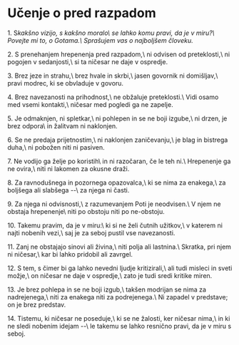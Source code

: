 # Učenje o pred razpadom

<span class="verseref">1.</span>
<span class="dropcap">S</span>*kakšno vizijo, s kakšno moralo\\
se lahko komu pravi, da je v miru?\\
Povejte mi to, o Gotama.\\
Sprašujem vas o najboljšem človeku.*

<span class="verseref">2.</span>
S prenehanjem hrepenenja pred razpadom,\\
ni odvisen od preteklosti,\\
ni pogojen v sedanjosti,\\
si ta ničesar ne daje v ospredje.

<span class="verseref">3.</span>
Brez jeze in strahu,\\
brez hvale in skrbi,\\
jasen govornik ni domišljav,\\
pravi modrec, ki se obvladuje v govoru.

<span class="verseref">4.</span>
Brez navezanosti na prihodnost,\\
ne obžaluje preteklosti.\\
Vidi osamo med vsemi kontakti,\\
ničesar med pogledi ga ne zapelje.

<span class="verseref">5.</span>
Je odmaknjen, ni spletkar,\\
ni pohlepen in se ne boji izgube,\\
ni drzen, je brez odpora\\
in žalitvam ni naklonjen.

<span class="verseref">6.</span>
Se ne predaja prijetnostim,\\
ni naklonjen zaničevanju,\\
je blag in bistrega duha,\\
ni pobožen niti ni pasiven.

<span class="verseref">7.</span>
Ne vodijo ga želje po koristih\\
in ni razočaran, če le teh ni.\\
Hrepenenje ga ne ovira,\\
niti ni lakomen za okusne draži.

<span class="verseref">8.</span>
Za ravnodušnega in pozornega opazovalca,\\
ki se nima za enakega,\\
za boljšega ali slabšega --\\
za njega ni časti.

<span class="verseref">9.</span>
Za njega ni odvisnosti,\\
z razumevanjem Poti je neodvisen.\\
V njem ne obstaja hrepenenje\\
niti po obstoju niti po ne-obstoju.

<span class="verseref">10.</span>
Takemu pravim, da je v miru:\\
ki si ne želi čutnih užitkov,\\
v katerem ni najti nobenih vezi,\\
saj je za seboj pustil vse navezanosti.

<span class="verseref">11.</span>
Zanj ne obstajajo sinovi ali živina,\\
niti polja ali lastnina.\\
Skratka, pri njem ni ničesar,\\
kar bi lahko pridobil ali zavrgel.

<span class="verseref">12.</span>
S tem, s čimer bi ga lahko nevedni ljudje kritizirali,\\
ali tudi misleci in sveti možje,\\
on ničesar ne daje v ospredje,\\
zato je tudi sredi kritike miren.

<span class="verseref">13.</span>
Je brez pohlepa in se ne boji izgub,\\
takšen modrijan se nima za nadrejenega,\\
niti za enakega niti za podrejenega.\\
Ni zapadel v predstave; on je brez predstav.

<span class="verseref">14.</span>
Tistemu, ki ničesar ne poseduje,\\
ki se ne žalosti, ker ničesar nima,\\
in ki ne sledi nobenim idejam --\\
le takemu se lahko resnično pravi, da je v miru s seboj.

